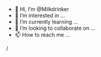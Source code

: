 - 👋 Hi, I’m @Milkdrinker
- 👀 I’m interested in ...
- 🌱 I’m currently learning ...
- 💞️ I’m looking to collaborate on ...
- 📫 How to reach me ...

<!---
Milkdrinker/Milkdrinker is a ✨ special ✨ repository because its `README.md` (this file) appears on your GitHub profile.
You can click the Preview link to take a look at your changes.
--->/
